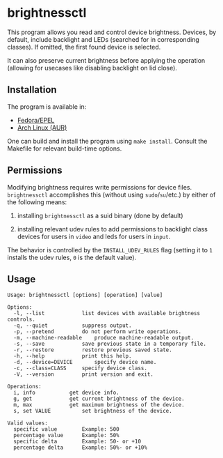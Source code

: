 # brightnessctl

This program allows you read and control device brightness. Devices, by default, include backlight and LEDs (searched for in corresponding classes). If omitted, the first found device is selected.

It can also preserve current brightness before applying the operation (allowing for usecases like disabling backlight on lid close).

## Installation

The program is available in:
* [Fedora/EPEL](https://apps.fedoraproject.org/packages/brightnessctl)
* [Arch Linux (AUR)](https://aur.archlinux.org/packages/brightnessctl)

One can build and install the program using `make install`. Consult the Makefile for relevant build-time options.

## Permissions

Modifying brightness requires write permissions for device files. `brightnessctl` accomplishes this (without using `sudo`/`su`/etc.) by either of the following means:

1) installing `brightnessctl` as a suid binary (done by default)

2) installing relevant udev rules to add permissions to backlight class devices for users in `video` and leds for users in `input`.

The behavior is controlled by the `INSTALL_UDEV_RULES` flag (setting it to `1` installs the udev rules, `0` is the default value).

## Usage
```
Usage: brightnessctl [options] [operation] [value]

Options:
  -l, --list			list devices with available brightness controls.
  -q, --quiet			suppress output.
  -p, --pretend			do not perform write operations.
  -m, --machine-readable	produce machine-readable output.
  -s, --save			save previous state in a temporary file.
  -r, --restore			restore previous saved state.
  -h, --help			print this help.
  -d, --device=DEVICE		specify device name.
  -c, --class=CLASS		specify device class.
  -V, --version			print version and exit.

Operations:
  i, info			get device info.
  g, get			get current brightness of the device.
  m, max			get maximum brightness of the device.
  s, set VALUE			set brightness of the device.

Valid values:
  specific value		Example: 500
  percentage value		Example: 50%
  specific delta		Example: 50- or +10
  percentage delta		Example: 50%- or +10%
 ```
